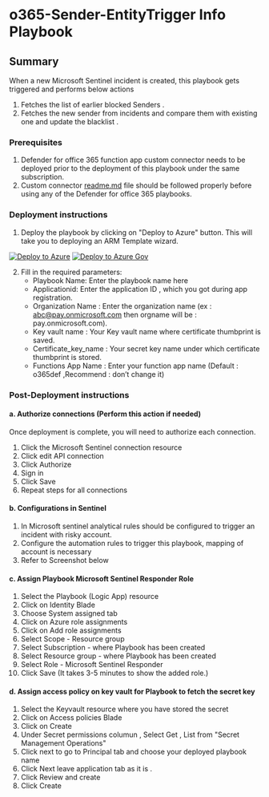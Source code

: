 # o365-Sender-EntityTrigger Info Playbook
 ## Summary
 When a new Microsoft Sentinel incident is created, this playbook gets triggered and performs below actions
 1. Fetches the list of earlier blocked Senders .
 2. Fetches the new sender from incidents and compare them with existing one and update the blacklist . 


### Prerequisites 
1. Defender for office 365 function app custom connector needs to be deployed prior to the deployment of this playbook under the same subscription.
2. Custom connector [readme.md](../../CustomConnector/O365_Defender_FunctionAppConnector/readme.md) file should be followed properly before using any of the Defender for office 365 playbooks.

### Deployment instructions 
1. Deploy the playbook by clicking on "Deploy to Azure" button. This will take you to deploying an ARM Template wizard.

[![Deploy to Azure](https://aka.ms/deploytoazurebutton)](https://portal.azure.com/#create/Microsoft.Template/uri/https%3A%2F%2Fraw.githubusercontent.com%2FAzure%2FAzure-Sentinel%2Fmaster%2FSolutions%2FThreatXCloud%2FPlaybooks%2FThreatXPlaybooks%2FThreatX-BlockIP-URL%2Fazuredeploy.json)
[![Deploy to Azure Gov](https://aka.ms/deploytoazuregovbutton)](https://portal.azure.us/#create/Microsoft.Template/uri/https%3A%2F%2Fraw.githubusercontent.com%2FAzure%2FAzure-Sentinel%2Fmaster%2FSolutions%2FThreatXCloud%2FPlaybooks%2F%2FThreatXPlaybooks%2FThreatX-BlockIP-URL%2Fazuredeploy.json)

2. Fill in the required parameters:
    * Playbook Name: Enter the playbook name here
    * Applicationid: Enter the application ID , which you got during app registration.
    * Organization Name : Enter the organization name (ex : abc@pay.onmicrosoft.com then orgname will be : pay.onmicrosoft.com).
	* Key vault name : Your Key vault name where certificate thumbprint is saved. 
	* Certificate_key_name : Your secret key name under which certificate thumbprint is stored.
	* Functions App Name : Enter your function app name (Default : o365def ,Recommend : don’t change it)

### Post-Deployment instructions 
#### a. Authorize connections (Perform this action if needed)
Once deployment is complete, you will need to authorize each connection.
1.	Click the Microsoft Sentinel connection resource
2.	Click edit API connection
3.	Click Authorize
4.	Sign in
5.	Click Save
6.	Repeat steps for all connections
#### b. Configurations in Sentinel
1. In Microsoft sentinel analytical rules should be configured to trigger an incident with risky account.
2. Configure the automation rules to trigger this playbook, mapping of account is necessary
3. Refer to Screenshot below

#### c. Assign Playbook Microsoft Sentinel Responder Role
1. Select the Playbook (Logic App) resource
2. Click on Identity Blade
3. Choose System assigned tab
4. Click on Azure role assignments
5. Click on Add role assignments
6. Select Scope - Resource group
7. Select Subscription - where Playbook has been created
8. Select Resource group - where Playbook has been created
9. Select Role - Microsoft Sentinel Responder
10. Click Save (It takes 3-5 minutes to show the added role.)
#### d. Assign access policy on key vault for Playbook to fetch the secret key
1. Select the Keyvault resource where you have stored the secret
2. Click on Access policies Blade
3. Click on Create
4. Under Secret permissions columun , Select Get , List from "Secret Management Operations"
5. Click next to go to Principal tab and choose your deployed playbook name
6. Click Next leave application tab as it is .
7. Click Review and create
8. Click Create
